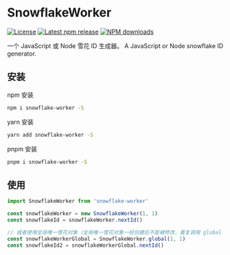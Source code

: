 # SnowflakeWorker

[![License](https://img.shields.io/npm/l/snowflake-worker?color=5470c6)](https://github.com/jl15988/snowflake-worker/blob/master/LICENSE) [![Latest npm release](https://img.shields.io/npm/v/snowflake-worker?color=91cc75)](https://www.npmjs.com/package/snowflake-worker) [![NPM downloads](https://img.shields.io/npm/dm/snowflake-worker.svg?label=npm%20downloads&style=flat&color=fac858)](https://www.npmjs.com/package/snowflake-worker)

一个 JavaScript 或 Node 雪花 ID 生成器。
A JavaScript or Node snowflake ID generator.

## 安装

npm 安装
```sh
npm i snowflake-worker -S
```

yarn 安装
```sh
yarn add snowflake-worker -S
```

pnpm 安装
```sh
pnpm i snowflake-worker -S
```

## 使用

```js
import SnowflakeWorker from 'snowflake-worker'

const snowflakeWorker = new SnowflakeWorker(1, 1)
const snowflakeId = snowflakeWorker.nextId()

// 或者使用全局唯一雪花对象（全局唯一雪花对象一经创建后不能被修改，重复调用 global 方法不会覆盖）
const snowflakeWorkerGlobal = SnowflakeWorker.global(1, 1)
const snowflakeId2 = snowflakeWorkerGlobal.nextId()
```
